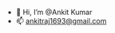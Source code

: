 - 👋 Hi, I’m @Ankit Kumar
- 📫 ankitraj1693@gmail.com

<!---
AnkitKumarh15/AnkitKumarh15 is a ✨ special ✨ repository because its `README.md` (this file) appears on your GitHub profile.
You can click the Preview link to take a look at your changes.
--->
